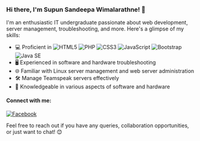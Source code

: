 ### Hi there, I'm Supun Sandeepa Wimalarathne! 👋

I'm an enthusiastic IT undergraduate passionate about web development, server management, troubleshooting, and more. Here's a glimpse of my skills:

- 💻 Proficient in 
  ![HTML5](https://img.shields.io/badge/-HTML5-E34F26?style=for-the-badge&logo=html5&logoColor=white)
  ![PHP](https://img.shields.io/badge/-PHP-777BB4?style=for-the-badge&logo=php&logoColor=white)
  ![CSS3](https://img.shields.io/badge/-CSS3-1572B6?style=for-the-badge&logo=css3&logoColor=white)
  ![JavaScript](https://img.shields.io/badge/-JavaScript-F7DF1E?style=for-the-badge&logo=javascript&logoColor=black)
  ![Bootstrap](https://img.shields.io/badge/-Bootstrap-563D7C?style=for-the-badge&logo=bootstrap&logoColor=white)
  ![Java SE](https://img.shields.io/badge/-Java%20SE-007396?style=for-the-badge&logo=java&logoColor=white)
- 🖥️ Experienced in software and hardware troubleshooting
- 🌐 Familiar with Linux server management and web server administration
- 🛠️ Manage Teamspeak servers effectively
- 📡 Knowledgeable in various aspects of software and hardware

#### Connect with me:

[![Facebook](https://img.shields.io/badge/-Facebook-1877F2?style=for-the-badge&logo=facebook&logoColor=white)](https://web.facebook.com/supun.sandeepa.100/)

Feel free to reach out if you have any queries, collaboration opportunities, or just want to chat! 😊
